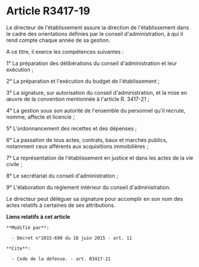 # Article R3417-19

Le directeur de l'établissement assure la direction de l'établissement dans le cadre des orientations définies par le conseil
d'administration, à qui il rend compte chaque année de sa gestion.

A ce titre, il exerce les compétences suivantes : 

1° La préparation des délibérations du conseil d'administration et leur exécution ; 

2° La préparation et l'exécution du budget de l'établissement ; 

3° La signature, sur autorisation du conseil d'administration, et la mise en œuvre de la convention mentionnée à l'article R.
3417-21 ; 

4° La gestion sous son autorité de l'ensemble du personnel qu'il recrute, nomme, affecte et licencie ; 

5° L'ordonnancement des recettes et des dépenses ; 

6° La passation de tous actes, contrats, baux et marchés publics, notamment ceux afférents aux acquisitions immobilières ; 

7° La représentation de l'établissement en justice et dans les actes de la vie civile ; 

8° Le secrétariat du conseil d'administration ; 

9° L'élaboration du règlement intérieur du conseil d'administration.

Le directeur peut déléguer sa signature pour accomplir en son nom des actes relatifs à certaines de ses attributions.

**Liens relatifs à cet article**

	**Modifié par**:

	  - Décret n°2015-690 du 18 juin 2015 - art. 11

	**Cite**:

	  - Code de la défense. - art. R3417-21
